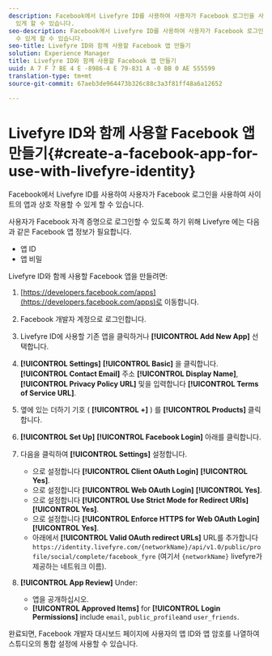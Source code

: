 ```yaml
---
description: Facebook에서 Livefyre ID를 사용하여 사용자가 Facebook 로그인을 사용하여 사이트의 앱과 상호 작용할 수
  있게 할 수 있습니다.
seo-description: Facebook에서 Livefyre ID를 사용하여 사용자가 Facebook 로그인을 사용하여 사이트의 앱과 상호 작용할
  수 있게 할 수 있습니다.
seo-title: Livefyre ID와 함께 사용할 Facebook 앱 만들기
solution: Experience Manager
title: Livefyre ID와 함께 사용할 Facebook 앱 만들기
uuid: A 7 F 7 BE 4 E -8986-4 E 79-831 A -0 BB 0 AE 555599
translation-type: tm+mt
source-git-commit: 67aeb3de964473b326c88c3a3f81ff48a6a12652

---
```



# Livefyre ID와 함께 사용할 Facebook 앱 만들기{#create-a-facebook-app-for-use-with-livefyre-identity}

Facebook에서 Livefyre ID를 사용하여 사용자가 Facebook 로그인을 사용하여 사이트의 앱과 상호 작용할 수 있게 할 수 있습니다.

사용자가 Facebook 자격 증명으로 로그인할 수 있도록 하기 위해 Livefyre 에는 다음과 같은 Facebook 앱 정보가 필요합니다.

* 앱 ID
* 앱 비밀

Livefyre ID와 함께 사용할 Facebook 앱을 만들려면:

1. [https://developers.facebook.com/apps](https://developers.facebook.com/apps)로 이동합니다.
1. Facebook 개발자 계정으로 로그인합니다.
1. Livefyre ID에 사용할 기존 앱을 클릭하거나 **[!UICONTROL Add New App]** 선택합니다.
1. **[!UICONTROL Settings]** **[!UICONTROL Basic]** 을 클릭합니다. **[!UICONTROL Contact Email]** 주소 **[!UICONTROL Display Name]**, **[!UICONTROL Privacy Policy URL]** 및을 입력합니다 **[!UICONTROL Terms of Service URL]**.
1. 옆에 있는 더하기 기호 ( **[!UICONTROL +]** ) 를 **[!UICONTROL Products]** 클릭합니다.
1. **[!UICONTROL Set Up]** **[!UICONTROL Facebook Login]** 아래를 클릭합니다.
1. 다음을 클릭하여 **[!UICONTROL Settings]** 설정합니다.

   * 으로 설정합니다 **[!UICONTROL Client OAuth Login]** **[!UICONTROL Yes]**.
   * 으로 설정합니다 **[!UICONTROL Web OAuth Login]** **[!UICONTROL Yes]**.
   * 으로 설정합니다 **[!UICONTROL Use Strict Mode for Redirect URIs]** **[!UICONTROL Yes]**.
   * 으로 설정합니다 **[!UICONTROL Enforce HTTPS for Web OAuth Login]** **[!UICONTROL Yes]**.
   * 아래에서 **[!UICONTROL Valid OAuth redirect URLs]** URL를 추가합니다 `https://identity.livefyre.com/{networkName}/api/v1.0/public/profile/social/complete/facebook_fyre` (여기서 `{networkName}` livefyre가 제공하는 네트워크 이름).

1. **[!UICONTROL App Review]** Under:

   * 앱을 공개하십시오.
   * **[!UICONTROL Approved Items]** for **[!UICONTROL Login Permissions]** include `email`, `public_profile`and `user_friends`.

완료되면, Facebook 개발자 대시보드 페이지에 사용자의 앱 ID와 앱 암호를 나열하여 스튜디오의 통합 설정에 사용할 수 있습니다.
